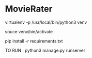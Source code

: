 # MovieRater

virtualenv -p /usr/local/bin/python3 venv

souce venv/bin/activate

pip install -r requirements.txt

TO RUN : python3 manage.py runserver

